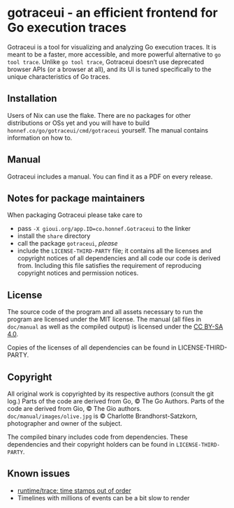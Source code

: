 # gotraceui - an efficient frontend for Go execution traces

Gotraceui is a tool for visualizing and analyzing Go execution traces. It is meant to be a faster, more accessible, and
more powerful alternative to `go tool trace`. Unlike `go tool trace`, Gotraceui doesn’t use deprecated browser APIs (or a
browser at all), and its UI is tuned specifically to the unique characteristics of Go traces.

## Installation

Users of Nix can use the flake. There are no packages for other distributions or OSs yet and you will have to build
`honnef.co/go/gotraceui/cmd/gotraceui` yourself. The manual contains information on how to.

## Manual

Gotraceui includes a manual. You can find it as a PDF on every release.

## Notes for package maintainers

When packaging Gotraceui please take care to

- pass `-X gioui.org/app.ID=co.honnef.Gotraceui` to the linker
- install the `share` directory
- call the package `gotraceui`, _please_
- include the `LICENSE-THIRD-PARTY` file; it contains all the licenses and copyright notices of all dependencies and all
  code our code is derived from. Including this file satisfies the requirement of reproducing copyright notices and
  permission notices.

## License

The source code of the program and all assets necessary to run the program are licensed under the MIT license.
The manual (all files in `doc/manual` as well as the compiled output) is licensed under the [CC BY-SA 4.0](https://creativecommons.org/licenses/by-sa/4.0/).

Copies of the licenses of all dependencies can be found in LICENSE-THIRD-PARTY.

## Copyright

All original work is copyrighted by its respective authors (consult the git log.)
Parts of the code are derived from Go, © The Go Authors.
Parts of the code are derived from Gio, © The Gio authors.
`doc/manual/images/olive.jpg` is © Charlotte Brandhorst-Satzkorn, photographer and owner of the subject.

The compiled binary includes code from dependencies. These dependencies and their copyright holders can be found in `LICENSE-THIRD-PARTY`.

## Known issues

- [runtime/trace: time stamps out of order](https://github.com/golang/go/issues/16755)
- Timelines with millions of events can be a bit slow to render

